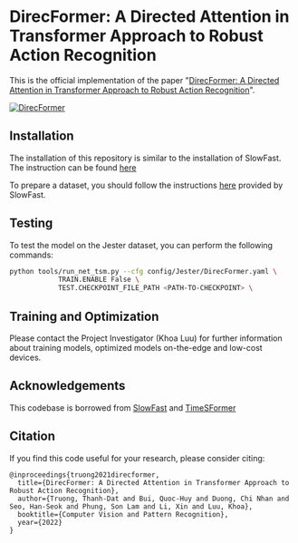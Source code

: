 # DirecFormer: A Directed Attention in Transformer Approach to Robust Action Recognition

This is the official implementation of the paper "[DirecFormer: A Directed Attention in Transformer Approach to Robust Action Recognition](https://openaccess.thecvf.com/content/CVPR2022/papers/Truong_DirecFormer_A_Directed_Attention_in_Transformer_Approach_to_Robust_Action_CVPR_2022_paper.pdf)".

[![DirecFormer](https://img.youtube.com/vi/7IGyh0oWaQs/0.jpg)](https://www.youtube.com/watch?v=7IGyh0oWaQs)


## Installation

The installation of this repository is similar to the installation of SlowFast. The instruction can be found [here](https://github.com/facebookresearch/SlowFast/blob/main/INSTALL.md)

To prepare a dataset, you should follow the instructions [here](https://github.com/facebookresearch/SlowFast/blob/main/slowfast/datasets/DATASET.md) provided by SlowFast.

## Testing

To test the model on the Jester dataset, you can perform the following commands:

```bash
python tools/run_net_tsm.py --cfg config/Jester/DirecFormer.yaml \
            TRAIN.ENABLE False \
            TEST.CHECKPOINT_FILE_PATH <PATH-TO-CHECKPOINT> \
```

## Training and Optimization

Please contact the Project Investigator (Khoa Luu) for further information about training models, optimized models on-the-edge and low-cost devices.


## Acknowledgements

This codebase is borrowed from [SlowFast](https://github.com/facebookresearch/SlowFast) and [TimeSFormer](https://github.com/facebookresearch/TimeSformer)


## Citation
If you find this code useful for your research, please consider citing:
```
@inproceedings{truong2021direcformer,
  title={DirecFormer: A Directed Attention in Transformer Approach to Robust Action Recognition},
  author={Truong, Thanh-Dat and Bui, Quoc-Huy and Duong, Chi Nhan and Seo, Han-Seok and Phung, Son Lam and Li, Xin and Luu, Khoa},
  booktitle={Computer Vision and Pattern Recognition},
  year={2022}
}
```
